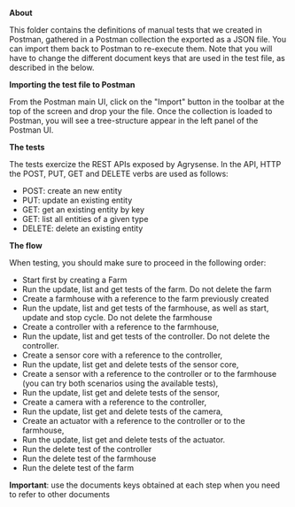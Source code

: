 **About**

This folder contains the definitions of manual tests that we created in Postman, gathered in a Postman collection the exported as a JSON file. 
You can import them back to Postman to re-execute them. Note that you will have to change the different document keys that are used in the test file, as described in the below.

**Importing the test file to Postman**

From the Postman main UI, click on the "Import" button in the toolbar at the top of the screen and drop your the file. 
Once the collection is loaded to Postman, you will see a tree-structure appear in the left panel of the Postman UI.

**The tests**

The tests exercize the REST APIs exposed by Agrysense. In the API, HTTP the POST, PUT, GET and DELETE verbs are used as follows:
- POST: create an new entity
- PUT: update an existing entity
- GET: get an existing entity by key
- GET: list all entities of a given type 
- DELETE: delete an existing entity

**The flow**

When testing, you should make sure to proceed in the following order:
- Start first by creating a Farm
- Run the update, list and get tests of the farm. Do not delete the farm
- Create a farmhouse with a reference to the farm previously created
- Run the update, list and get tests of the farmhouse, as well as start, update and stop cycle. Do not delete the farmhouse
- Create a controller with a reference to the farmhouse,
- Run the update, list and get tests of the controller. Do not delete the controller.
- Create a sensor core with a reference to the controller,
- Run the update, list get and delete tests of the sensor core, 
- Create a sensor with a reference to the controller or to the farmhouse (you can try both scenarios using the available tests),
- Run the update, list get and delete tests of the sensor,
- Create a camera with a reference to the controller,
- Run the update, list get and delete tests of the camera,
- Create an actuator with a reference to the controller or to the farmhouse,
- Run the update, list get and delete tests of the actuator.
- Run the delete test of the controller
- Run the delete test of the farmhouse
- Run the delete test of the farm

**Important**: use the documents keys obtained at each step when you need to refer to other documents
